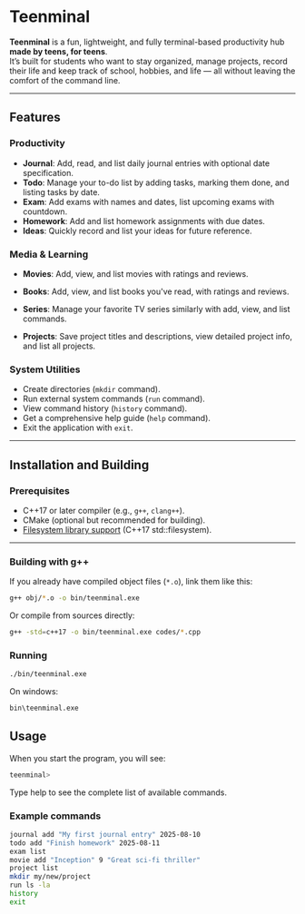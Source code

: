 # Teenminal

**Teenminal** is a fun, lightweight, and fully terminal-based productivity hub **made by teens, for teens**.  
It’s built for students who want to stay organized, manage projects, record their life and keep track of school, hobbies, and life — all without leaving the comfort of the command line.

---

## Features

### Productivity

- **Journal**: Add, read, and list daily journal entries with optional date specification.
- **Todo**: Manage your to-do list by adding tasks, marking them done, and listing tasks by date.
- **Exam**: Add exams with names and dates, list upcoming exams with countdown.
- **Homework**: Add and list homework assignments with due dates.
- **Ideas**: Quickly record and list your ideas for future reference.

### Media & Learning

- **Movies**: Add, view, and list movies with ratings and reviews.
- **Books**: Add, view, and list books you've read, with ratings and reviews.
- **Series**: Manage your favorite TV series similarly with add, view, and list commands.

- **Projects**: Save project titles and descriptions, view detailed project info, and list all projects.

### System Utilities

- Create directories (`mkdir` command).
- Run external system commands (`run` command).
- View command history (`history` command).
- Get a comprehensive help guide (`help` command).
- Exit the application with `exit`.

---

## Installation and Building

### Prerequisites

- C++17 or later compiler (e.g., `g++`, `clang++`).
- CMake (optional but recommended for building).
- [Filesystem library support](https://en.cppreference.com/w/cpp/filesystem) (C++17 std::filesystem).

---

### Building with g++

If you already have compiled object files (`*.o`), link them like this:

```bash
g++ obj/*.o -o bin/teenminal.exe
```

Or compile from sources directly:

```bash
g++ -std=c++17 -o bin/teenminal.exe codes/*.cpp
```

### Running

```bash
./bin/teenminal.exe
```

On windows:

```bash
bin\teenminal.exe
```

## Usage

When you start the program, you will see:

```bash
teenminal>
```

Type help to see the complete list of available commands.

### Example commands

```bash
journal add "My first journal entry" 2025-08-10
todo add "Finish homework" 2025-08-11
exam list
movie add "Inception" 9 "Great sci-fi thriller"
project list
mkdir my/new/project
run ls -la
history
exit

```
